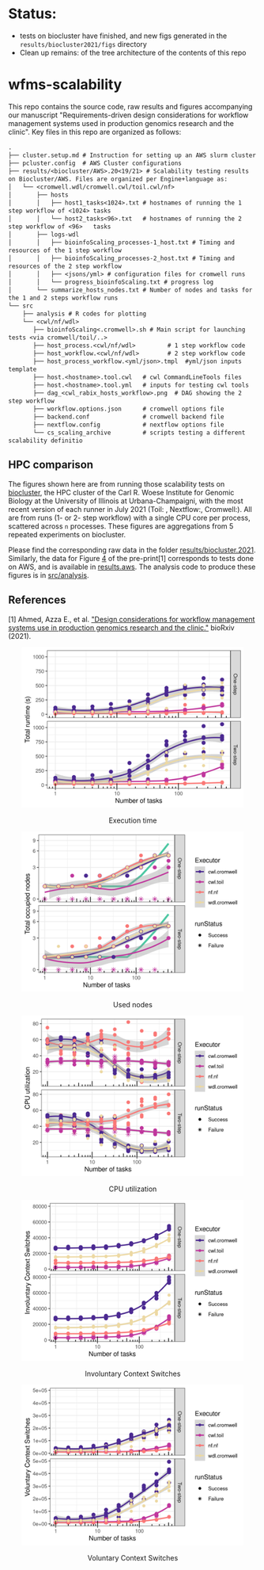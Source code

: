 # Status: 

* tests on biocluster have finished, and new figs generated in the `results/biocluster2021/figs` directory
* Clean up remains: of the tree architecture of the contents of this repo

# wfms-scalability

This repo contains the source code, raw results and figures accompanying our manuscript "Requirements-driven design considerations for workflow management systems used in production genomics research and the clinic". Key files in this repo are organized as follows:

```
.
├── cluster.setup.md # Instruction for setting up an AWS slurm cluster 
├── pcluster.config  # AWS Cluster configurations 
├── results/<biocluster/AWS>.20<19/21> # Scalability testing results on Biocluster/AWS. Files are organized per Engine+language as:
│   └── <cromwell.wdl/cromwell.cwl/toil.cwl/nf> 
│       ├── hosts 
│       │   ├── host1_tasks<1024>.txt # hostnames of running the 1 step workflow of <1024> tasks
│       │   └── host2_tasks<96>.txt   # hostnames of running the 2 step workflow of <96>   tasks
│       ├── logs-wdl
│       │   ├── bioinfoScaling_processes-1_host.txt # Timing and resources of the 1 step workflow
│       │   ├── bioinfoScaling_processes-2_host.txt # Timing and resources of the 2 step workflow
│       │   ├── <jsons/yml> # configuration files for cromwell runs
│       │   └── progress_bioinfoScaling.txt # progress log
│       └── summarize_hosts_nodes.txt # Number of nodes and tasks for the 1 and 2 steps workflow runs
└── src
    ├── analysis # R codes for plotting
    └── <cwl/nf/wdl>
       ├── bioinfoScaling<.cromwell>.sh # Main script for launching tests <via cromwell/toil/..>
       ├── host_process.<cwl/nf/wdl>         # 1 step workflow code
       ├── host_workflow.<cwl/nf/wdl>        # 2 step workflow code
       ├── host_process_workflow.<yml/json>.tmpl  #yml/json inputs template 
       ├── host.<hostname>.tool.cwl   # cwl CommandLineTools files
       ├── host.<hostname>.tool.yml   # inputs for testing cwl tools 
       ├── dag_<cwl_rabix_hosts_workflow>.png  # DAG showing the 2 step workflow
       ├── workflow.options.json      # cromwell options file
       ├── backend.conf               # cromwell backend file
       ├── nextflow.config            # nextflow options file 
       └── cs_scaling_archive         # scripts testing a different scalability definitio
```        


## HPC comparison

The figures shown here are from running those scalability tests on [biocluster](https://biocluster2.igb.illinois.edu/), the HPC cluster of the Carl R. Woese Institute for Genomic Biology at the University of Illinois at Urbana-Champaigni, with the most recent version of each runner in July 2021 (Toil: , Nextflow:, Cromwell:). All are from runs (1- or 2- step workflow) with a single CPU core per process, scattered across `n` processes. These figures are aggregations from 5 repeated experiments on biocluster.

Please find the corresponding raw data in the folder [results/biocluster.2021](results/biocluster.2021). Similarly, the data for Figure [4](https://www.biorxiv.org/content/biorxiv/early/2021/04/05/2021.04.03.437906/F4.large.jpg) of the pre-print[1] corresponds to tests done on AWS, and is available in [results.aws](results.aws). The analysis code to produce these figures is in [src/analysis](src/analysis). 

## References

[1] Ahmed, Azza E., et al. ["Design considerations for workflow management systems use in production genomics research and the clinic."](https://doi.org/10.1101/2021.04.03.437906) bioRxiv (2021).

<p align="center">
  <img src="results/biocluster.2021/figs/Execution_time.png" width =450>
</p>
<p align="center">Execution time</p>
    
<p align="center">
    <img src="results/biocluster.2021/figs/Execution_nodes.png" width=450 >
</p>
<p align="center">Used nodes</p>

<p align="center">
    <img src="results/biocluster.2021/figs/CPU_utilization.png" width=450 >
</p>
<p align="center">CPU utilization</p>

<p align="center">
    <img src="results/biocluster.2021/figs/InvoluntaryContextSwitch.png" width=450>
</p>
<p align="center">Involuntary Context Switches</p>

<p align="center">
    <img src="results/biocluster.2021/figs/VoluntaryContextSwitch.png" width=450>
</p>
<p align="center">Voluntary Context Switches</p>

